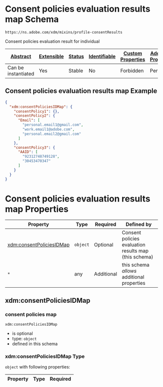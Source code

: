 
# Consent policies evaluation results map Schema

```
https://ns.adobe.com/xdm/mixins/profile-consentResults
```

Consent policies evaluation result for individual

| [Abstract](../../../abstract.md) | [Extensible](../../../extensions.md) | [Status](../../../status.md) | [Identifiable](../../../id.md) | [Custom Properties](../../../extensions.md) | [Additional Properties](../../../extensions.md) | Defined In |
|----------------------------------|--------------------------------------|------------------------------|--------------------------------|---------------------------------------------|-------------------------------------------------|------------|
| Can be instantiated | Yes | Stable | No | Forbidden | Permitted | [fieldgroups/profile/profile-consentResults.schema.json](fieldgroups/profile/profile-consentResults.schema.json) |

## Consent policies evaluation results map Example
```json
{
  "xdm:consentPoliciesIDMap": {
    "consentPolicy1": {},
    "consentPolicy2": {
      "Email": [
        "personal.email1@gmail.com",
        "work.email1@adobe.com",
        "personal.email2@gmail.com"
      ]
    },
    "consentPolicy3": {
      "AAID": [
        "92312748749128",
        "30453470347"
      ]
    }
  }
}
```

# Consent policies evaluation results map Properties

| Property | Type | Required | Defined by |
|----------|------|----------|------------|
| [xdm:consentPoliciesIDMap](#xdmconsentpoliciesidmap) | `object` | Optional | Consent policies evaluation results map (this schema) |
| `*` | any | Additional | this schema *allows* additional properties |

## xdm:consentPoliciesIDMap
### consent policies map

`xdm:consentPoliciesIDMap`
* is optional
* type: `object`
* defined in this schema

### xdm:consentPoliciesIDMap Type


`object` with following properties:


| Property | Type | Required |
|----------|------|----------|





